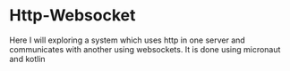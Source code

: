# Http-Websocket
Here I will exploring a system which uses http in one server and communicates with another using websockets. It is done using micronaut and kotlin
